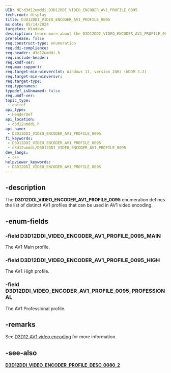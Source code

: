 ```yaml
---
UID: NE:d3d12umddi.D3D12DDI_VIDEO_ENCODER_AV1_PROFILE_0095
tech.root: display
title: D3D12DDI_VIDEO_ENCODER_AV1_PROFILE_0095
ms.date: 05/14/2024
targetos: Windows
description: Learn more about the D3D12DDI_VIDEO_ENCODER_AV1_PROFILE_0095 enumeration.
prerelease: false
req.construct-type: enumeration
req.ddi-compliance: 
req.header: d3d12umddi.h
req.include-header: 
req.kmdf-ver: 
req.max-support: 
req.target-min-winverclnt: Windows 11, version 24H2 (WDDM 3.2)
req.target-min-winversvr: 
req.target-type: 
req.typenames: 
typedef_isUnnamed: false
req.umdf-ver: 
topic_type:
 - apiref
api_type:
 - HeaderDef
api_location:
 - d3d12umddi.h
api_name:
 - D3D12DDI_VIDEO_ENCODER_AV1_PROFILE_0095
f1_keywords:
 - D3D12DDI_VIDEO_ENCODER_AV1_PROFILE_0095
 - d3d12umddi/D3D12DDI_VIDEO_ENCODER_AV1_PROFILE_0095
dev_langs:
 - c++
helpviewer_keywords:
 - D3D12DDI_VIDEO_ENCODER_AV1_PROFILE_0095
---
```


## -description

The **D3D12DDI_VIDEO_ENCODER_AV1_PROFILE_0095** enumeration defines the list of distinct AV1 profiles that can be used in AV1 video encoding.

## -enum-fields

### -field D3D12DDI_VIDEO_ENCODER_AV1_PROFILE_0095_MAIN

The AV1 Main profile.

### -field D3D12DDI_VIDEO_ENCODER_AV1_PROFILE_0095_HIGH

The AV1 High profile.

### -field D3D12DDI_VIDEO_ENCODER_AV1_PROFILE_0095_PROFESSIONAL

The AV1 Professional profile.

## -remarks

See [D3D12 AV1 video encoding](/windows-hardware/drivers/display/video-encoding-d3d12-av1) for more information.

## -see-also

[**D3D12DDI_VIDEO_ENCODER_PROFILE_DESC_0080_2**](ns-d3d12umddi-d3d12ddi_video_encoder_profile_desc_0080_2.md)
